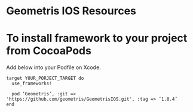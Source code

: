 # Geometris IOS Resources

# To install framework to your project from CocoaPods

Add below into your Podfile on Xcode.

```
target YOUR_PORJECT_TARGET do
  use_frameworks!
  
  pod ‘Geometris’, :git => 'https://github.com/geometris/GeometrisIOS.git', :tag => ‘1.0.4’
end
```
